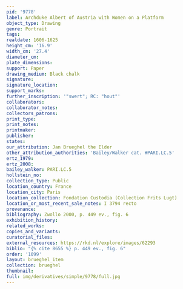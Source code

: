 ```yaml
---
pid: '9778'
label: Archduke Albert of Austria with Women on a Platform
object_type: Drawing
genre: Portrait
tags: 
realdate: 1606-1625
height_cm: '16.9'
width_cm: '27.4'
diameter_cm: 
plate_dimensions: 
support: Paper
drawing_medium: Black chalk
signature: 
signature_location: 
support_marks: 
further_inscription: '"swert"; RC: "hout"'
collaborators: 
collaborator_notes: 
collectors_patrons: 
print_type: 
print_notes: 
printmaker: 
publisher: 
states: 
our_attribution: Jan Brueghel the Elder
other_attribution_authorities: 'Bailey/Walker cat. #PARI.LC.5'
ertz_1979: 
ertz_2008: 
bailey_walker: PARI.LC.5
hollstein_no: 
collection_type: Public
location_country: France
location_city: Paris
location_collection: Fondation Custodia (Collection Frits Lugt)
location_or_most_recent_sale_notes: I 3794 recto
provenance: 
bibliography: Zwollo 2000, p. 449 ev., fig. 6
exhibition_history: 
related_works: 
copies_and_variants: 
curatorial_files: 
external_resources: https://rkd.nl/explore/images/62293
biblio: "{% cite 8655 %} p. 449 ev., fig. 6"
order: '1099'
layout: brueghel_item
collection: brueghel
thumbnail: 
full: img/derivatives/simple/9778/full.jpg
---
```

